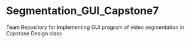 # Segmentation_GUI_Capstone7
Team Repository for implementing GUI program of video segmentation in Capstone Design class
